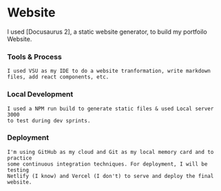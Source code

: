 # Website

I used [Docusaurus 2], a static website generator, to build my portfoilo Website. 

### Tools & Process

```
I used VSU as my IDE to do a website tranformation, write markdown files, add react components, etc.  
```

### Local Development

```
I used a NPM run build to generate static files & used Local server 3000
to test during dev sprints. 
```
### Deployment

```
I'm using GitHub as my cloud and Git as my local memory card and to practice 
some continuous integration techniques. For deployment, I will be testing
Netlify (I know) and Vercel (I don't) to serve and deploy the final website.
```
